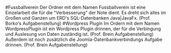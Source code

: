 #Fussballverein
Der Ordner mit dem Namen Fussballverein ist eine Einzelarbeit die für die "Verbesserung" der Note dient.
Es dreht sich alles im Großen und Ganzen um ERD's SQL-Datenbanken Java|JavaFx.
(Prof. Borko's Aufgabenstellung)
#Wordpress Plugin
Im Ordern mit dem Namen WordpressPlugin ist ein Wordpress Plugin drinnen, der für die Verbingung und
Auslesung von Daten zuständig ist.
(Prof. Brein Aufgabenstellung)
Außerdem ist noch zusätzlich die Joomla-Datenbankverbindungs Aufgabe drinnen.
(Prof. Brein Aufgabenstellung)
